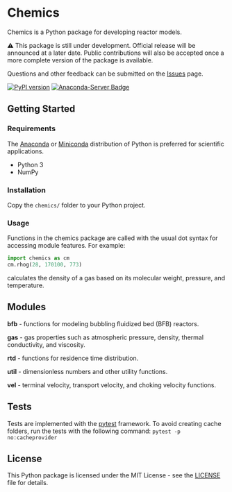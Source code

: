 # Chemics

Chemics is a Python package for developing reactor models.

:warning: This package is still under development. Official release will be announced at a later date. Public contributions will also be accepted once a more complete version of the package is available.

Questions and other feedback can be submitted on the [Issues](https://github.com/ccpcode/chemics/issues) page.

[![PyPI version](https://badge.fury.io/py/chemics.svg)](https://badge.fury.io/py/chemics) [![Anaconda-Server Badge](https://anaconda.org/wigging/chemics/badges/downloads.svg)](https://anaconda.org/wigging/chemics)

## Getting Started

### Requirements

The [Anaconda](https://www.anaconda.com/download/) or [Miniconda](https://conda.io/miniconda.html) distribution of Python is preferred for scientific applications.

- Python 3
- NumPy

### Installation

Copy the `chemics/` folder to your Python project.

### Usage

Functions in the chemics package are called with the usual dot syntax for accessing module features. For example:

```python
import chemics as cm
cm.rhog(28, 170100, 773)
```

calculates the density of a gas based on its molecular weight, pressure, and temperature.

## Modules

**bfb** - functions for modeling bubbling fluidized bed (BFB) reactors.

**gas** - gas properties such as atmospheric pressure, density, thermal
conductivity, and viscosity.

**rtd** - functions for residence time distribution.

**util** - dimensionless numbers and other utility functions.

**vel** - terminal velocity, transport velocity, and choking velocity functions.

## Tests

Tests are implemented with the [pytest](https://docs.pytest.org/en/latest/) framework. To avoid creating cache folders, run the tests with the following command: `pytest -p no:cacheprovider`

## License

This Python package is licensed under the MIT License - see the [LICENSE](LICENSE) file for details.
